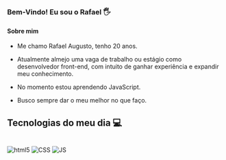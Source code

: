 ### Bem-Vindo! Eu sou o Rafael  🖐️
    
#### Sobre mim
  * Me chamo Rafael Augusto, tenho 20 anos.  
 
 *  Atualmente almejo uma vaga de trabalho ou estágio como desenvolvedor front-end, com intuito de ganhar experiência e expandir meu conhecimento.


 * No momento estou aprendendo JavaScript.


 * Busco sempre dar o meu melhor no que faço. 


## Tecnologias do meu dia 💻

<div style="display: inline_block"><br/>

<img alt="html5" src="https://img.shields.io/badge/HTML5-E34F26?style=for-the-badge&logo=html5&logoColor=white">

<img alt="CSS" src="https://img.shields.io/badge/CSS3-1572B6?style=for-the-badge&logo=css3&logoColor=white">

<img alt="JS" src="https://img.shields.io/badge/JavaScript-F7DF1E?style=for-the-badge&logo=javascript&logoColor=black">

</div>
